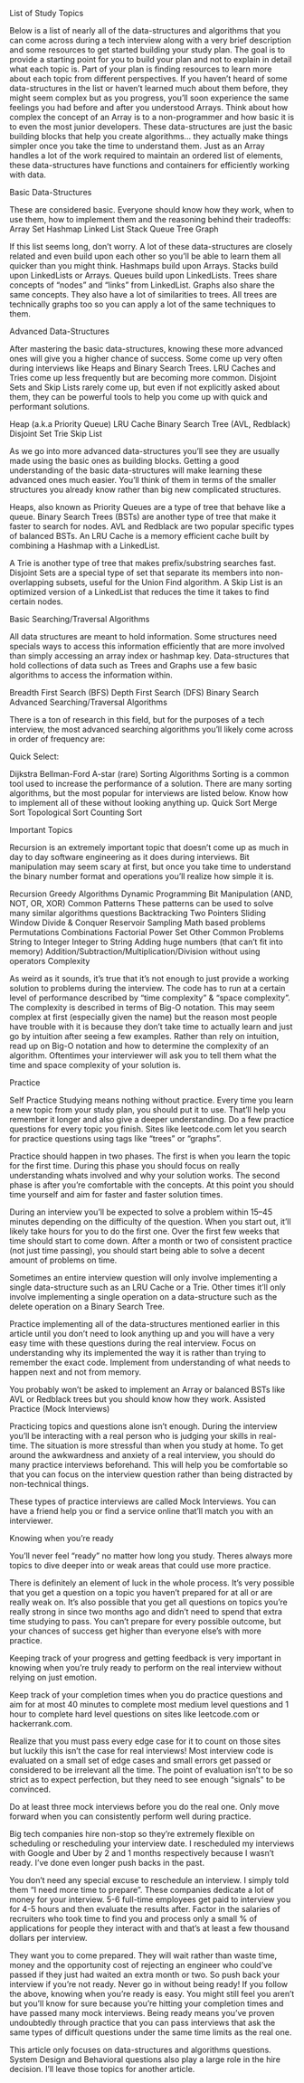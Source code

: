 List of Study Topics

Below is a list of nearly all of the data-structures and algorithms that you can come across during a tech interview along with a very brief description and some resources to get started building your study plan. The goal is to provide a starting point for you to build your plan and not to explain in detail what each topic is. Part of your plan is finding resources to learn more about each topic from different perspectives.
If you haven’t heard of some data-structures in the list or haven’t learned much about them before, they might seem complex but as you progress, you’ll soon experience the same feelings you had before and after you understood Arrays.
Think about how complex the concept of an Array is to a non-programmer and how basic it is to even the most junior developers.
These data-structures are just the basic building blocks that help you create algorithms… they actually make things simpler once you take the time to understand them. Just as an Array handles a lot of the work required to maintain an ordered list of elements, these data-structures have functions and containers for efficiently working with data.

Basic Data-Structures

These are considered basic. Everyone should know how they work, when to use them, how to implement them and the reasoning behind their tradeoffs:
Array
Set
Hashmap
Linked List
Stack
Queue
Tree
Graph


If this list seems long, don’t worry. A lot of these data-structures are closely related and even build upon each other so you’ll be able to learn them all quicker than you might think.
Hashmaps build upon Arrays. Stacks build upon LinkedLists or Arrays. Queues build upon LinkedLists. Trees share concepts of “nodes” and “links” from LinkedList. Graphs also share the same concepts. They also have a lot of similarities to trees. All trees are technically graphs too so you can apply a lot of the same techniques to them.

Advanced Data-Structures

After mastering the basic data-structures, knowing these more advanced ones will give you a higher chance of success. Some come up very often during interviews like Heaps and Binary Search Trees. LRU Caches and Tries come up less frequently but are becoming more common. Disjoint Sets and Skip Lists rarely come up, but even if not explicitly asked about them, they can be powerful tools to help you come up with quick and performant solutions.

Heap (a.k.a Priority Queue)
LRU Cache
Binary Search Tree (AVL, Redblack)
Disjoint Set
Trie
Skip List

As we go into more advanced data-structures you’ll see they are usually made using the basic ones as building blocks. Getting a good understanding of the basic data-structures will make learning these advanced ones much easier. You’ll think of them in terms of the smaller structures you already know rather than big new complicated structures.

Heaps, also known as Priority Queues are a type of tree that behave like a queue. Binary Search Trees (BSTs) are another type of tree that make it faster to search for nodes. AVL and Redblack are two popular specific types of balanced BSTs. An LRU Cache is a memory efficient cache built by combining a Hashmap with a LinkedList.

A Trie is another type of tree that makes prefix/substring searches fast. Disjoint Sets are a special type of set that separate its members into non-overlapping subsets, useful for the Union Find algorithm. A Skip List is an optimized version of a LinkedList that reduces the time it takes to find certain nodes.

Basic Searching/Traversal Algorithms

All data structures are meant to hold information. Some structures need specials ways to access this information efficiently that are more involved than simply accessing an array index or hashmap key. Data-structures that hold collections of data such as Trees and Graphs use a few basic algorithms to access the information within.

Breadth First Search (BFS)
Depth First Search (DFS)
Binary Search
Advanced Searching/Traversal Algorithms

There is a ton of research in this field, but for the purposes of a tech interview, the most advanced searching algorithms you’ll likely come across in order of frequency are:

Quick Select:

Dijkstra
Bellman-Ford
A-star (rare)
Sorting Algorithms
Sorting is a common tool used to increase the performance of a solution. There are many sorting algorithms, but the most popular for interviews are listed below. Know how to implement all of these without looking anything up.
Quick Sort
Merge Sort
Topological Sort
Counting Sort


Important Topics

Recursion is an extremely important topic that doesn’t come up as much in day to day software engineering as it does during interviews. Bit manipulation may seem scary at first, but once you take time to understand the binary number format and operations you’ll realize how simple it is.

Recursion
Greedy Algorithms
Dynamic Programming
Bit Manipulation (AND, NOT, OR, XOR)
Common Patterns
These patterns can be used to solve many similar algorithms questions
Backtracking
Two Pointers
Sliding Window
Divide & Conquer
Reservoir Sampling
Math based problems
Permutations
Combinations
Factorial
Power Set
Other Common Problems
String to Integer
Integer to String
Adding huge numbers (that can’t fit into memory)
Addition/Subtraction/Multiplication/Division without using operators
Complexity

As weird as it sounds, it’s true that it’s not enough to just provide a working solution to problems during the interview. The code has to run at a certain level of performance described by “time complexity” & “space complexity”. The complexity is described in terms of Big-O notation.
This may seem complex at first (especially given the name) but the reason most people have trouble with it is because they don’t take time to actually learn and just go by intuition after seeing a few examples. Rather than rely on intuition, read up on Big-O notation and how to determine the complexity of an algorithm. Oftentimes your interviewer will ask you to tell them what the time and space complexity of your solution is.


Practice

Self Practice
Studying means nothing without practice. Every time you learn a new topic from your study plan, you should put it to use. That’ll help you remember it longer and also give a deeper understanding. Do a few practice questions for every topic you finish. Sites like leetcode.com let you search for practice questions using tags like “trees” or “graphs”.

Practice should happen in two phases. The first is when you learn the topic for the first time. During this phase you should focus on really understanding whats involved and why your solution works. The second phase is after you’re comfortable with the concepts. At this point you should time yourself and aim for faster and faster solution times.

During an interview you’ll be expected to solve a problem within 15–45 minutes depending on the difficulty of the question. When you start out, it’ll likely take hours for you to do the first one. Over the first few weeks that time should start to come down. After a month or two of consistent practice (not just time passing), you should start being able to solve a decent amount of problems on time.

Sometimes an entire interview question will only involve implementing a single data-structure such as an LRU Cache or a Trie. Other times it’ll only involve implementing a single operation on a data-structure such as the delete operation on a Binary Search Tree.

Practice implementing all of the data-structures mentioned earlier in this article until you don’t need to look anything up and you will have a very easy time with these questions during the real interview. Focus on understanding why its implemented the way it is rather than trying to remember the exact code. Implement from understanding of what needs to happen next and not from memory.

You probably won’t be asked to implement an Array or balanced BSTs like AVL or Redblack trees but you should know how they work.
Assisted Practice (Mock Interviews)

Practicing topics and questions alone isn’t enough. During the interview you’ll be interacting with a real person who is judging your skills in real-time. The situation is more stressful than when you study at home. To get around the awkwardness and anxiety of a real interview, you should do many practice interviews beforehand. This will help you be comfortable so that you can focus on the interview question rather than being distracted by non-technical things.

These types of practice interviews are called Mock Interviews. You can have a friend help you or find a service online that’ll match you with an interviewer.


Knowing when you’re ready

You’ll never feel “ready” no matter how long you study. Theres always more topics to dive deeper into or weak areas that could use more practice.

There is definitely an element of luck in the whole process. It’s very possible that you get a question on a topic you haven’t prepared for at all or are really weak on. It’s also possible that you get all questions on topics you’re really strong in since two months ago and didn’t need to spend that extra time studying to pass. You can’t prepare for every possible outcome, but your chances of success get higher than everyone else’s with more practice.

Keeping track of your progress and getting feedback is very important in knowing when you’re truly ready to perform on the real interview without relying on just emotion.

Keep track of your completion times when you do practice questions and aim for at most 40 minutes to complete most medium level questions and 1 hour to complete hard level questions on sites like leetcode.com or hackerrank.com.

Realize that you must pass every edge case for it to count on those sites but luckily this isn’t the case for real interviews! Most interview code is evaluated on a small set of edge cases and small errors get passed or considered to be irrelevant all the time. The point of evaluation isn’t to be so strict as to expect perfection, but they need to see enough “signals" to be convinced.


Do at least three mock interviews before you do the real one. Only move forward when you can consistently perform well during practice.

Big tech companies hire non-stop so they’re extremely flexible on scheduling or rescheduling your interview date. I rescheduled my interviews with Google and Uber by 2 and 1 months respectively because I wasn’t ready. I’ve done even longer push backs in the past.


You don’t need any special excuse to reschedule an interview. I simply told them “I need more time to prepare”. These companies dedicate a lot of money for your interview. 5-6 full-time employees get paid to interview you for 4-5 hours and then evaluate the results after. Factor in the salaries of recruiters who took time to find you and process only a small % of applications for people they interact with and that’s at least a few thousand dollars per interview.


They want you to come prepared. They will wait rather than waste time, money and the opportunity cost of rejecting an engineer who could’ve passed if they just had waited an extra month or two. So push back your interview if you’re not ready. Never go in without being ready!
If you follow the above, knowing when you’re ready is easy. You might still feel you aren’t but you’ll know for sure because you’re hitting your completion times and have passed many mock interviews. Being ready means you’ve proven undoubtedly through practice that you can pass interviews that ask the same types of difficult questions under the same time limits as the real one.


This article only focuses on data-structures and algorithms questions. System Design and Behavioral questions also play a large role in the hire decision. I’ll leave those topics for another article.